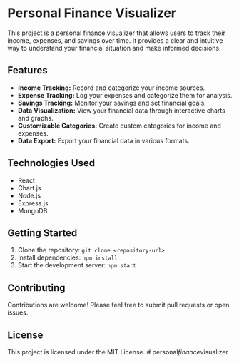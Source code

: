 # Personal Finance Visualizer

This project is a personal finance visualizer that allows users to track their income, expenses, and savings over time. It provides a clear and intuitive way to understand your financial situation and make informed decisions.

## Features

*   **Income Tracking:** Record and categorize your income sources.
*   **Expense Tracking:** Log your expenses and categorize them for analysis.
*   **Savings Tracking:** Monitor your savings and set financial goals.
*   **Data Visualization:** View your financial data through interactive charts and graphs.
*   **Customizable Categories:** Create custom categories for income and expenses.
*   **Data Export:** Export your financial data in various formats.

## Technologies Used

*   React
*   Chart.js
*   Node.js
*   Express.js
*   MongoDB

## Getting Started

1.  Clone the repository: `git clone <repository-url>`
2.  Install dependencies: `npm install`
3.  Start the development server: `npm start`

## Contributing

Contributions are welcome! Please feel free to submit pull requests or open issues.

## License

This project is licensed under the MIT License.
#   p e r s o n a l _ f i n a n c e _ v i s u a l i z e r  
 